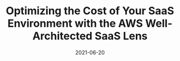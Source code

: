 ---
title: Optimizing the Cost of Your SaaS Environment with the AWS Well-Architected SaaS Lens
description:  SaaS Lens Blog Post Series (Cost Optimization) - Optimizing the Cost of your SaaS Environment with the AWS WA SaaS Lens
authorGithubAlias: AWS Team
authorName: AWS Team
date: 2021-06-20
showInHomeFeed: false
externalUrl: https://aws.amazon.com/blogs/apn/optimizing-the-cost-of-your-saas-environment-with-the-aws-well-architected-saas-lens/
spaces:
  - cost-optimization
---
